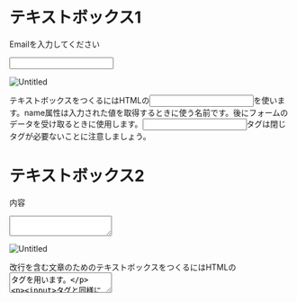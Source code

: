 # テキストボックス1

<form action=”sent.php” method=”post”>

Emailを入力してください

<input type=”text” name=”email”>

</form>

![Untitled](https://s3-us-west-2.amazonaws.com/secure.notion-static.com/04993f8c-94d2-4799-93a5-dec91136fed7/Untitled.png)

テキストボックスをつくるにはHTMLの<input type="text">を使います。name属性は入力された値を取得するときに使う名前です。後にフォームのデータを受け取るときに使用します。<input>タグは閉じタグが必要ないことに注意しましょう。

# テキストボックス2

<form action=”sent.php” method=”post”>

内容

<textarea name=”content”></textarea>

</fome>

![Untitled](https://s3-us-west-2.amazonaws.com/secure.notion-static.com/e57bbd1b-45e3-452a-b1c1-4391abc81319/Untitled.png)

改行を含む文章のためのテキストボックスをつくるにはHTMLの<textarea>タグを用います。

<input>タグと同様にname属性に、入力値を取得するときに使う名前を指定します。<textarea>タグは閉じタグが必要なので注意してください。
